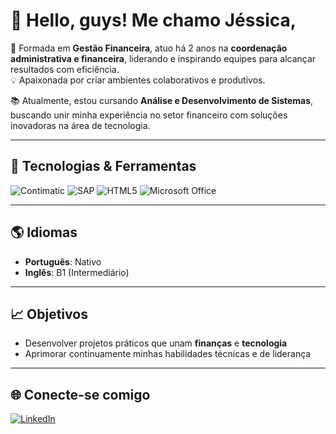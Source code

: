  # 👋 Hello, guys! Me chamo Jéssica,

💼 Formada em **Gestão Financeira**, atuo há 2 anos na **coordenação administrativa e financeira**, liderando e inspirando equipes para alcançar resultados com eficiência.  
💡 Apaixonada por criar ambientes colaborativos e produtivos.  

📚 Atualmente, estou cursando **Análise e Desenvolvimento de Sistemas**, buscando unir minha experiência no setor financeiro com soluções inovadoras na área de tecnologia.  

---

## 🚀 Tecnologias & Ferramentas

![Contimatic](https://img.shields.io/badge/Contimatic-2963e0?style=for-the-badge&logoColor=white)
![SAP](https://img.shields.io/badge/SAP-000000?style=for-the-badge&logo=sap&logoColor=white)
![HTML5](https://img.shields.io/badge/HTML5-E34F26?style=for-the-badge&logo=html5&logoColor=white)
![Microsoft Office](https://img.shields.io/badge/Office-D83B01?style=for-the-badge&logo=microsoft-office&logoColor=white)

---

## 🌎 Idiomas
- **Português**: Nativo  
- **Inglês**: B1 (Intermediário)

---

## 📈 Objetivos
- Desenvolver projetos práticos que unam **finanças** e **tecnologia**  
- Aprimorar continuamente minhas habilidades técnicas e de liderança  

---

## 🌐 Conecte-se comigo
[![LinkedIn](https://img.shields.io/badge/LinkedIn-000?style=for-the-badge&logo=linkedin&logoColor=0A66C2)](https://www.linkedin.com/in/jessicanevessilva)
